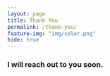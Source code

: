 ```yaml
---
layout: page
title: Thank You
permalink: /thank-you/
feature-img: "img/color.png"
hide: true
---
```


<h3 class="center">I will reach out to you soon.</h3>
